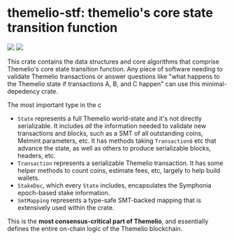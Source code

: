# themelio-stf: themelio's core state transition function

[![](https://img.shields.io/crates/v/themelio-stf)](https://crates.io/crates/themelio-stf)
![](https://img.shields.io/crates/l/themelio-stf)

This crate contains the data structures and core algorithms that comprise Themelio's core state transition function.
Any piece of software needing to validate Themelio transactions or answer questions like
"what happens to the Themelio state if transactions A, B, and C happen" can use this minimal-depedency crate.

The most important type in the c

- `State` represents a full Themelio world-state and it's not directly serializable. It includes _all_ the information needed to validate new transactions and blocks, such as a SMT of all outstanding coins, Melmint parameters, etc. It has methods taking `Transaction`s etc that advance the state, as well as others to produce serializable blocks, headers, etc.
- `Transaction` represents a serializable Themelio transaction. It has some helper methods to count coins, estimate fees, etc, largely to help build wallets.
- `StakeDoc`, which every `State` includes, encapsulates the Symphonia epoch-based stake information.
- `SmtMapping` represents a type-safe SMT-backed mapping that is extensively used within the crate.

This is the **most consensus-critical part of Themelio**, and essentially defines the entire on-chain logic of the Themelio blockchain.

